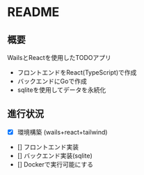 # README

## 概要

WailsとReactを使用したTODOアプリ

- フロントエンドをReact(TypeScript)で作成
- バックエンドにGoで作成
- sqliteを使用してデータを永続化

## 進行状況

- [x] 環境構築 (wails+react+tailwind)
- [] フロントエンド実装
- [] バックエンド実装(sqlite)
- [] Dockerで実行可能にする
